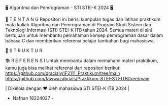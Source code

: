 🖥️ Algoritma dan Pemrograman - STI STEI-K 2024 🖥️

📌 T E N T A N G
Repositori ini berisi kumpulan tugas dan latihan praktikum mata kuliah Algoritma dan Pemrograman di Program Studi Sistem dan Teknologi Informasi (STI) STEI-K ITB tahun 2024. Semua materi di sini bertujuan untuk membantu pemahaman konsep pemrograman dasar dalam bahasa C dan memberikan referensi belajar tambahan bagi mahasiswa.

📂 S T R U K T U R

📚 R E F E R E N S I
Untuk membantu dalam memahami materi praktikum, kamu juga bisa melihat referensi dari repositori berikut:
https://github.com/gracialy/IF2111_Praktikum/tree/main
https://github.com/fawwazabrials/Praktikum-STEI-STI-ITB/tree/main


| Dikelola dengan ❤️ oleh mahasiswa STI STEI-K ITB 2024 |

- Nafhan 18224027 -
